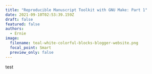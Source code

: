 ```yaml
---
title: "Reproducible Manuscript Toolkit with GNU Make: Part 1"
date: 2021-09-10T02:53:39.159Z
draft: false
featured: false
authors:
  - Ernie
image:
  filename: teal-white-colorful-blocks-blogger-website.png
  focal_point: Smart
  preview_only: false
---
```

test